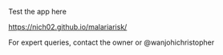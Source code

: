 Test the app here 

https://nich02.github.io/malariarisk/

For expert queries, contact the owner or @wanjohichristopher

